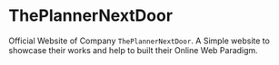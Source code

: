 # ThePlannerNextDoor
Official Website of Company `ThePlannerNextDoor`. A Simple website to showcase their works and help to built their Online Web Paradigm.
